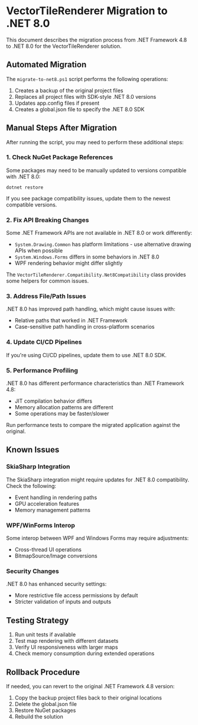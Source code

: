 # VectorTileRenderer Migration to .NET 8.0

This document describes the migration process from .NET Framework 4.8 to .NET 8.0 for the VectorTileRenderer solution.

## Automated Migration

The `migrate-to-net8.ps1` script performs the following operations:

1. Creates a backup of the original project files
2. Replaces all project files with SDK-style .NET 8.0 versions
3. Updates app.config files if present
4. Creates a global.json file to specify the .NET 8.0 SDK

## Manual Steps After Migration

After running the script, you may need to perform these additional steps:

### 1. Check NuGet Package References

Some packages may need to be manually updated to versions compatible with .NET 8.0:

```
dotnet restore
```

If you see package compatibility issues, update them to the newest compatible versions.

### 2. Fix API Breaking Changes

Some .NET Framework APIs are not available in .NET 8.0 or work differently:

- `System.Drawing.Common` has platform limitations - use alternative drawing APIs when possible
- `System.Windows.Forms` differs in some behaviors in .NET 8.0
- WPF rendering behavior might differ slightly

The `VectorTileRenderer.Compatibility.Net8Compatibility` class provides some helpers for common issues.

### 3. Address File/Path Issues

.NET 8.0 has improved path handling, which might cause issues with:

- Relative paths that worked in .NET Framework
- Case-sensitive path handling in cross-platform scenarios

### 4. Update CI/CD Pipelines

If you're using CI/CD pipelines, update them to use .NET 8.0 SDK.

### 5. Performance Profiling

.NET 8.0 has different performance characteristics than .NET Framework 4.8:

- JIT compilation behavior differs
- Memory allocation patterns are different
- Some operations may be faster/slower

Run performance tests to compare the migrated application against the original.

## Known Issues

### SkiaSharp Integration

The SkiaSharp integration might require updates for .NET 8.0 compatibility. Check the following:

- Event handling in rendering paths
- GPU acceleration features
- Memory management patterns

### WPF/WinForms Interop

Some interop between WPF and Windows Forms may require adjustments:

- Cross-thread UI operations
- BitmapSource/Image conversions

### Security Changes

.NET 8.0 has enhanced security settings:

- More restrictive file access permissions by default
- Stricter validation of inputs and outputs

## Testing Strategy

1. Run unit tests if available
2. Test map rendering with different datasets
3. Verify UI responsiveness with larger maps
4. Check memory consumption during extended operations

## Rollback Procedure

If needed, you can revert to the original .NET Framework 4.8 version:

1. Copy the backup project files back to their original locations
2. Delete the global.json file
3. Restore NuGet packages
4. Rebuild the solution